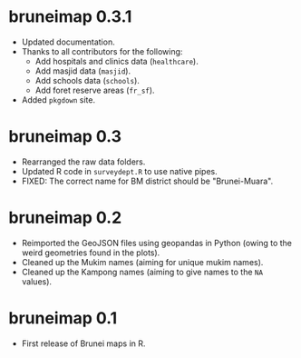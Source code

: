 # bruneimap 0.3.1

* Updated documentation.
* Thanks to all contributors for the following:
  * Add hospitals and clinics data (`healthcare`).
  * Add masjid data (`masjid`).
  * Add schools data (`schools`).
  * Add foret reserve areas (`fr_sf`).
* Added `pkgdown` site.

# bruneimap 0.3

* Rearranged the raw data folders.
* Updated R code in `surveydept.R` to use native pipes.
* FIXED: The correct name for BM district should be "Brunei-Muara".

# bruneimap 0.2

* Reimported the GeoJSON files using geopandas in Python (owing to the weird geometries found in the plots).
* Cleaned up the Mukim names (aiming for unique mukim names).
* Cleaned up the Kampong names (aiming to give names to the `NA` values).

# bruneimap 0.1

* First release of Brunei maps in R.
